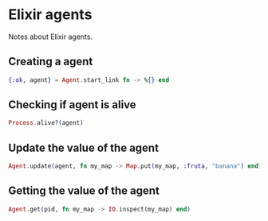 # Elixir agents

Notes about Elixir agents.

## Creating a agent

```elixir
{:ok, agent} = Agent.start_link fn -> %{} end
```

## Checking if agent is alive

```elixir
Process.alive?(agent)
```

## Update the value of the agent

```elixir
Agent.update(agent, fn my_map -> Map.put(my_map, :fruta, "banana") end)
```

## Getting the value of the agent 

```elixir
Agent.get(pid, fn my_map -> IO.inspect(my_map) end)
``` 